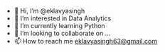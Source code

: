 - 👋 Hi, I’m @eklavyasingh
- 👀 I’m interested in Data Analytics
- 🌱 I’m currently learning Python
- 💞️ I’m looking to collaborate on ...
- 📫 How to reach me eklavyasingh63@gmail.com

<!---
eklavyasingh/eklavyasingh is a ✨ special ✨ repository because its `README.md` (this file) appears on your GitHub profile.
You can click the Preview link to take a look at your changes.
--->
